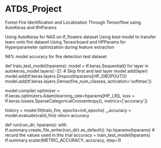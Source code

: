 # ATDS_Project
Forest Fire Identification and Localization Through Tensorflow using AutoKeras and tfHParams

Using AutoKeras for NAS on tf_flowers dataset
Using best model to transfer learn onto fire dataset
Using Tensorboard and HPParams for Hyperparameter optimization during feature extraction

96% model accuracy for fire detection test dataset

def train_test_model(hparams):
  model = tf.keras.Sequential()
  for layer in autokeras_model.layers[:-2]: # Skip first and last layer
    model.add(layer)
  model.add(tf.keras.layers.Dropout(hparams[HP_DROPOUT]))
  model.add(tf.keras.layers.Dense(fire_num_classes, activation='softmax'))

  model.compile(
      optimizer = tf.keras.optimizers.Adam(learning_rate=hparams[HP_LR]),
      loss = tf.keras.losses.SparseCategoricalCrossentropy(),
      metrics=['accuracy'])

  history = model.fit(train_fire,
                      epochs=init_epochs)
  _,accuracy = model.evaluate(valid_fire)
  return accuracy

def run(run_dir, hparams):
  with tf.summary.create_file_writer(run_dir).as_default():
    hp.hparams(hparams)  # record the values used in this trial
    accuracy = train_test_model(hparams)
    tf.summary.scalar(METRIC_ACCURACY, accuracy, step=1)
